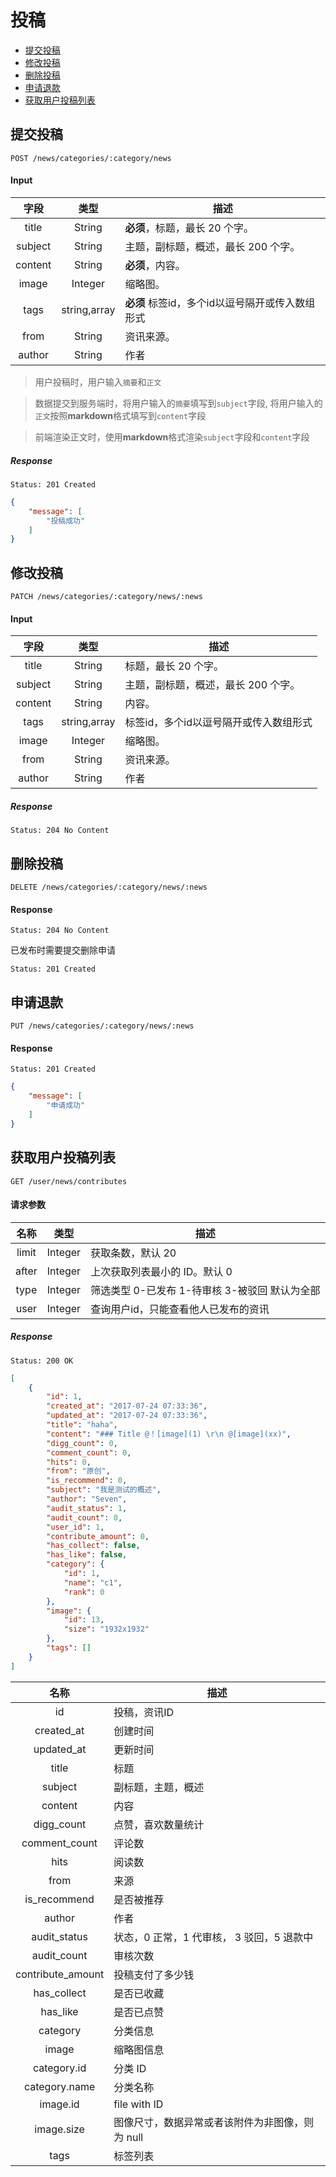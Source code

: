 # 投稿

- [提交投稿](#提交投稿)
- [修改投稿](#修改投稿)
- [删除投稿](#删除投稿)
- [申请退款](#申请退款)
- [获取用户投稿列表](#获取用户投稿列表)

## 提交投稿

```
POST /news/categories/:category/news
```

#### Input

| 字段 | 类型 | 描述 |
|:----:|:----:|----|
| title | String | **必须**，标题，最长 20 个字。 |
| subject | String | 主题，副标题，概述，最长 200 个字。 |
| content | String | **必须**，内容。 |
| image | Integer | 缩略图。 |
| tags | string,array | **必须** 标签id，多个id以逗号隔开或传入数组形式 |
| from | String | 资讯来源。 |
| author | String | 作者 |

> 用户投稿时，用户输入`摘要`和`正文`

> 数据提交到服务端时，将用户输入的`摘要`填写到`subject`字段, 将用户输入的`正文`按照**markdown**格式填写到`content`字段

> 前端渲染正文时，使用**markdown**格式渲染`subject`字段和`content`字段

##### Response

```
Status: 201 Created
```
```json
{
    "message": [
        "投稿成功"
    ]
}
```

## 修改投稿

```
PATCH /news/categories/:category/news/:news
```

#### Input

| 字段 | 类型 | 描述 |
|:----:|:----:|----|
| title | String | 标题，最长 20 个字。 |
| subject | String | 主题，副标题，概述，最长 200 个字。 |
| content | String | 内容。 |
| tags | string,array | 标签id，多个id以逗号隔开或传入数组形式 |
| image | Integer | 缩略图。 |
| from | String | 资讯来源。 |
| author | String | 作者 |

##### Response

```
Status: 204 No Content
```

## 删除投稿

```
DELETE /news/categories/:category/news/:news
```

#### Response

```
Status: 204 No Content
```

已发布时需要提交删除申请

```
Status: 201 Created
```

## 申请退款

```
PUT /news/categories/:category/news/:news
```

#### Response

```
Status: 201 Created
```
```json
{
    "message": [
        "申请成功"
    ]
}
```

## 获取用户投稿列表

```
GET /user/news/contributes
```

#### 请求参数

| 名称 | 类型 | 描述 |
|:-----:|:----:|-----|
| limit | Integer | 获取条数，默认 20 |
| after | Integer | 上次获取列表最小的 ID。默认 0 |
| type  | Integer | 筛选类型 0-已发布 1-待审核 3-被驳回 默认为全部 |
| user  | Integer | 查询用户id，只能查看他人已发布的资讯 |

##### Response

```
Status: 200 OK
```
```json
[
    {
        "id": 1,
        "created_at": "2017-07-24 07:33:36",
        "updated_at": "2017-07-24 07:33:36",
        "title": "haha",
        "content": "### Title @！[image](1) \r\n @[image](xx)",
        "digg_count": 0,
        "comment_count": 0,
        "hits": 0,
        "from": "原创",
        "is_recommend": 0,
        "subject": "我是测试的概述",
        "author": "Seven",
        "audit_status": 1,
        "audit_count": 0,
        "user_id": 1,
        "contribute_amount": 0,
        "has_collect": false,
        "has_like": false,
        "category": {
            "id": 1,
            "name": "c1",
            "rank": 0
        },
        "image": {
            "id": 13,
            "size": "1932x1932"
        },
        "tags": []
    }
]
```

| 名称 | 描述 |
|:----:|----|
| id | 投稿，资讯ID |
| created_at | 创建时间 |
| updated_at | 更新时间 |
| title | 标题 |
| subject | 副标题，主题，概述 |
| content | 内容 |
| digg_count | 点赞，喜欢数量统计 |
| comment_count | 评论数 |
| hits | 阅读数 |
| from | 来源 |
| is_recommend | 是否被推荐 |
| author | 作者 |
| audit_status | 状态，0 正常，1 代审核， 3 驳回，5 退款中 |
| audit_count | 审核次数 |
| contribute_amount | 投稿支付了多少钱 |
| has_collect | 是否已收藏 |
| has_like | 是否已点赞 |
| category | 分类信息 |
| image | 缩略图信息 |
| category.id | 分类 ID |
| category.name | 分类名称 |
| image.id | file with ID |
| image.size | 图像尺寸，数据异常或者该附件为非图像，则为 null |
| tags | 标签列表 |
